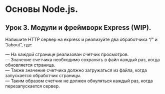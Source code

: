 # Основы Node.js.
## Урок 3. Модули и фреймворк Express (WIP).
Напишите HTTP сервер на express и 
реализуйте два обработчика “/” и “/about”, где:

— На каждой странице реализован счетчик просмотров.  
— Значение счетчика необходимо сохранять в файл каждый раз, 
когда обновляется страница.  
— Также значение счетчика должно загружаться из файла, 
когда запускается обработчик страницы.  
— Таким образом счетчик не должен обнуляться каждый раз, 
когда перезапускается сервер.